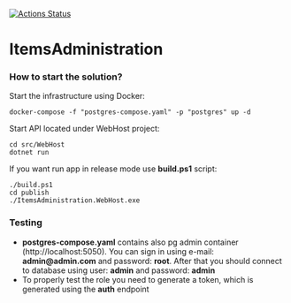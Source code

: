 [![Actions Status](https://github.com/kacper-matuszek/ItemsAdministration/workflows/master/badge.svg)](https://github.com/kacper-matuszek/ItemsAdministration/actions)

# ItemsAdministration

### How to start the solution?

Start the infrastructure using Docker:
```
docker-compose -f "postgres-compose.yaml" -p "postgres" up -d
```

Start API located under WebHost project:
```
cd src/WebHost
dotnet run
```
If you want run app in release mode use __build.ps1__ script:
```
./build.ps1
cd publish
./ItemsAdministration.WebHost.exe
```

### Testing
* __postgres-compose.yaml__ contains also pg admin container (http://localhost:5050). You can sign in using e-mail: __admin@admin.com__ and password: __root__. After that you should connect to database using user: __admin__ and password: __admin__
* To properly test the role you need to generate a token, which is generated using the __auth__ endpoint
